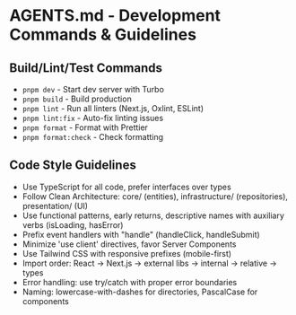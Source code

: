 # AGENTS.md - Development Commands & Guidelines

## Build/Lint/Test Commands

- `pnpm dev` - Start dev server with Turbo
- `pnpm build` - Build production
- `pnpm lint` - Run all linters (Next.js, Oxlint, ESLint)
- `pnpm lint:fix` - Auto-fix linting issues
- `pnpm format` - Format with Prettier
- `pnpm format:check` - Check formatting

## Code Style Guidelines

- Use TypeScript for all code, prefer interfaces over types
- Follow Clean Architecture: core/ (entities), infrastructure/ (repositories), presentation/ (UI)
- Use functional patterns, early returns, descriptive names with auxiliary verbs (isLoading, hasError)
- Prefix event handlers with "handle" (handleClick, handleSubmit)
- Minimize 'use client' directives, favor Server Components
- Use Tailwind CSS with responsive prefixes (mobile-first)
- Import order: React → Next.js → external libs → internal → relative → types
- Error handling: use try/catch with proper error boundaries
- Naming: lowercase-with-dashes for directories, PascalCase for components
